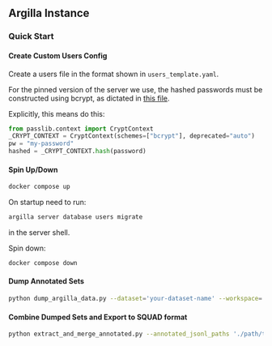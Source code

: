 ## Argilla Instance


### Quick Start


#### Create Custom Users Config

Create a users file in the format shown in `users_template.yaml`.

For the pinned version of the server we use, the hashed passwords must be constructed using bcrypt,
as dictated in [this file](https://github.com/argilla-io/argilla-server/blob/6130c634506bc649a64d8461992946537ae287e1/src/argilla_server/contexts/accounts.py#L202).

Explicitly, this means do this:

```python
from passlib.context import CryptContext
_CRYPT_CONTEXT = CryptContext(schemes=["bcrypt"], deprecated="auto")
pw = "my-password"
hashed = _CRYPT_CONTEXT.hash(password)
```



#### Spin Up/Down

```zsh
docker compose up
```

On startup need to run:

```zsh
argilla server database users migrate
```

in the server shell.

Spin down:

```zsh
docker compose down
```


#### Dump Annotated Sets


```zsh
python dump_argilla_data.py --dataset='your-dataset-name' --workspace='your-workspace-name' --outpath='./path/to/your/desired/outfile.json'
```


#### Combine Dumped Sets and Export to SQUAD format


```zsh
python extract_and_merge_annotated.py --annotated_jsonl_paths './path/to/your/first/argilla/dump.jsonl' './path/to/your/second/argilla/dump.jsonl' --outpath './path/to/your/desired/outfile.json'
```


<!-- TODO: Re-define dataset (with existing annotations), by splitting "Physician1 :", "Physician2" subsets from CA DMHC data.


TODO: Add question for physician users:

What is the correct outcome, assuming the facts presented in the background are accurate?
Uphold, Overturn, Too little info.
 -->

